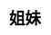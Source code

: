 ---
title: 姐妹
layout: dream_interpretation/kind_single
description: 解梦 - 人物 - 姐妹.
js: []
css: ["css/luck/dream_interpretation/dream_interpretation.css"]
---